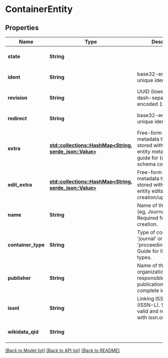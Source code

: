 # ContainerEntity

## Properties
Name | Type | Description | Notes
------------ | ------------- | ------------- | -------------
**state** | **String** |  | [optional] [default to None]
**ident** | **String** | base32-encoded unique identifier | [optional] [default to None]
**revision** | **String** | UUID (lower-case, dash-separated, hex-encoded 128-bit) | [optional] [default to None]
**redirect** | **String** | base32-encoded unique identifier | [optional] [default to None]
**extra** | [**std::collections::HashMap<String, serde_json::Value>**](AnyType.md) | Free-form JSON metadata that will be stored with the other entity metadata. See guide for (unenforced) schema conventions.  | [optional] [default to None]
**edit_extra** | [**std::collections::HashMap<String, serde_json::Value>**](AnyType.md) | Free-form JSON metadata that will be stored with specific entity edits  (eg, creation/update/delete).  | [optional] [default to None]
**name** | **String** | Name of the container (eg, Journal title). Required for entity creation. | [optional] [default to None]
**container_type** | **String** | Type of container, eg 'journal' or 'proceedings'. See Guide for list of valid types. | [optional] [default to None]
**publisher** | **String** | Name of the organization or entity responsible for publication. Not the complete imprint/brand.  | [optional] [default to None]
**issnl** | **String** | Linking ISSN number (ISSN-L). Should be valid and registered with issn.org | [optional] [default to None]
**wikidata_qid** | **String** |  | [optional] [default to None]

[[Back to Model list]](../README.md#documentation-for-models) [[Back to API list]](../README.md#documentation-for-api-endpoints) [[Back to README]](../README.md)


